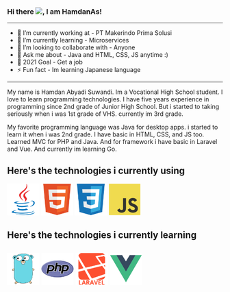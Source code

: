 ### Hi there <img src="https://raw.githubusercontent.com/MartinHeinz/MartinHeinz/master/wave.gif" width="30px">, I am HamdanAs!

---

- 🔭 I’m currently working at - PT Makerindo Prima Solusi
- 🌱 I’m currently learning - Microservices
- 👯 I’m looking to collaborate with - Anyone
- 💬 Ask me about - Java and HTML, CSS, JS anytime :)
- 🥅 2021 Goal - Get a job
- ⚡ Fun fact - Im learning Japanese language

---

My name is Hamdan Abyadi Suwandi. Im a Vocational High School student. I love to learn programming technologies. I have five years experience in programming since 2nd grade of Junior High School. But i started to taking seriously when i was 1st grade of VHS. currently im 3rd grade.

My favorite programming language was Java for desktop apps. i started to learn it when i was 2nd grade. I have basic in HTML, CSS, and JS too. Learned MVC for PHP and Java. And for framework i have basic in Laravel and Vue. And currently im learning Go.

## Here's the technologies i currently using

<img src="https://raw.githubusercontent.com/devicons/devicon/master/icons/java/java-original.svg" width="75"/> <img src="https://raw.githubusercontent.com/devicons/devicon/master/icons/html5/html5-original.svg" width="75"/> <img src="https://raw.githubusercontent.com/devicons/devicon/master/icons/css3/css3-original.svg" width="75"/> <img src="https://raw.githubusercontent.com/devicons/devicon/master/icons/javascript/javascript-original.svg" width="75"/>

## Here's the technologies i currently learning

<img src="https://raw.githubusercontent.com/devicons/devicon/master/icons/go/go-original.svg" width="75"/> <img src="https://raw.githubusercontent.com/devicons/devicon/master/icons/php/php-original.svg" width="75"/> <img src="https://raw.githubusercontent.com/devicons/devicon/master/icons/laravel/laravel-plain-wordmark.svg" width="75"/> <img src="https://raw.githubusercontent.com/devicons/devicon/master/icons/vuejs/vuejs-original.svg" width="75"/>
---


